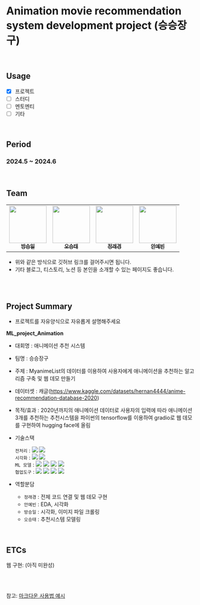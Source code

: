 # Animation movie recommendation system development project (승승장구)

</br>

## Usage
- [X] 프로젝트
- [ ] 스터디
- [ ] 멘토멘티
- [ ] 기타

<br/>

## Period
### 2024.5 ~ 2024.6
<br/>

## Team
<table>
  <tr>
    <td align="center">
    <a href="https://github.com/sbang9">
      <img src="https://avatars.githubusercontent.com/u/139520591?v=4" width="100px;" alt=""/>
      <br />
      <sub>
        <b>방승일</b>
      </sub>
    </a>
    <br />
    </td>
    <td align="center">
    <a href="https://github.com/ohseungtae">
      <img src="https://avatars.githubusercontent.com/u/126853146?v=4" width="100px;" alt=""/>
      <br />
      <sub>
        <b>오승태</b>
      </sub>
    </a>
    <br />
    </td>
    <td align="center">
    <a href="https://github.com/jeongraekyeong">
      <img src="https://avatars.githubusercontent.com/u/162093449?v=4" width="100px;" alt=""/>
      <br />
      <sub>
        <b>정래경</b>
      </sub>
    </a>
    <br />
    </td>
    <td align="center">
    <a href="https://github.com/beenbb">
      <img src="https://avatars.githubusercontent.com/u/157565812?v=4" width="100px;" alt=""/>
      <br />
      <sub>
        <b>안예빈</b>
      </sub>
    </a>
    <br />
    </td>
  </tr>
</table>
  
  * 위와 같은 방식으로 깃허브 링크를 걸어주시면 됩니다.
  * 기타 블로그, 티스토리, 노션 등 본인을 소개할 수 있는 페이지도 좋습니다.

<br/>

<br/>

## Project Summary
- 프로젝트를 자유양식으로 자유롭게 설명해주세요

**ML_project_Animation**
- 대회명 : 애니메이션 추천 시스템
- 팀명 : 승승장구
- 주제 : MyanimeList의 데이터를 이용하여 사용자에게 애니메이션을 추천하는 알고리즘 구축 및 웹 데모 만들기


- 데이터셋 : 캐글(https://www.kaggle.com/datasets/hernan4444/anime-recommendation-database-2020)
- 목적/효과 : 2020년까지의 애니메이션 데이터로 사용자의 입력에 따라 애니메이션 3개를 추천하는 추천시스템을 파이썬의 tensorflow를 이용하여 gradio로 웹 데모를 구현하여 hugging face에 올림
- 기술스택<div align=left> 
   `전처리` : 
   <img src="https://img.shields.io/badge/Pandas-150458?style=for-the-badge&logo=Pandas&logoColor=white">
   <img src="https://img.shields.io/badge/Numpy-013243?style=for-the-badge&logo=Numpy&logoColor=white">
       <br>
   `시각화` : 
   <img src="https://img.shields.io/badge/matplotlib-006c66?style=for-the-badge&logo=Pandas&logoColor=white">
   <img src="https://img.shields.io/badge/Seaborn-0080ff?style=for-the-badge&logo=Seaborn&logoColor=white">
       <br>
   `ML 모델` : 
   <img src="https://img.shields.io/badge/sckit-learn-F7931E?style=for-the-badge&logo=sckit-learn&logoColor=white">
   <img src="https://img.shields.io/badge/lightGBM-ffd400?style=for-the-badge&logo=&logoColor=white">
   <img src="https://img.shields.io/badge/XGBoost-4aa8d8?style=for-the-badge&logo=&logoColor=white">
   <img src="https://img.shields.io/badge/CatBoost-fff44f?style=for-the-badge&logo=&logoColor=white">
       <br>
   `협업도구` : 
   <img src="https://img.shields.io/badge/Git-F05032?style=for-the-badge&logo=Git&logoColor=white">
   <img src="https://img.shields.io/badge/GoogleDrive-00C4CC?style=for-the-badge&logo=GoogleDrive&logoColor=white">
   <img src="https://img.shields.io/badge/Notion-000000?style=for-the-badge&logo=Notion&logoColor=white">
   <img src="https://img.shields.io/badge/GitHub-181717?style=for-the-badge&logo=GitHub&logoColor=white">
       <br>
   </div>

- 역할분담 
   -  `정래경` : 전체 코드 연결 및 웹 데모 구현
   -  `안예빈` : EDA, 시각화
   -  `방승일` : 시각화, 이미지 파일 크롤링
   -  `오승태` : 추천시스템 모델링
<br/>

## ETCs

웹 구현: (아직 미완성)

<br/><br/>

참고: [마크다운 사용법 예시](https://theorydb.github.io/envops/2019/05/22/envops-blog-how-to-use-md/)
